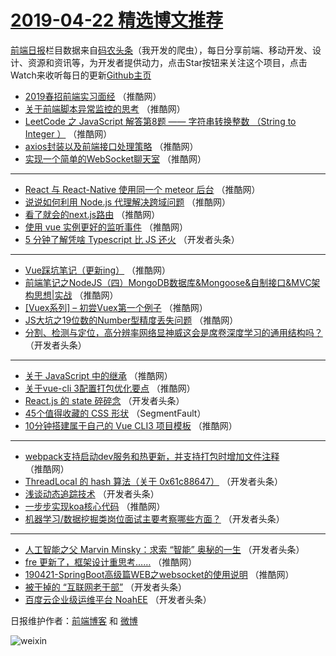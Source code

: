 # [2019-04-22 精选博文推荐](http://hao.caibaojian.com/date/2019/04/22)

[前端日报](http://caibaojian.com/c/news)栏目数据来自[码农头条](http://hao.caibaojian.com/)（我开发的爬虫），每日分享前端、移动开发、设计、资源和资讯等，为开发者提供动力，点击Star按钮来关注这个项目，点击Watch来收听每日的更新[Github主页](https://github.com/kujian/frontendDaily)
* [2019春招前端实习面经](http://hao.caibaojian.com/108337.html) （推酷网）
* [关于前端脚本异常监控的思考](http://hao.caibaojian.com/108340.html) （推酷网）
* [LeetCode 之 JavaScript 解答第8题 —— 字符串转换整数 （String to Integer ）](http://hao.caibaojian.com/108341.html) （推酷网）
* [axios封装以及前端接口处理策略](http://hao.caibaojian.com/108320.html) （推酷网）
* [实现一个简单的WebSocket聊天室](http://hao.caibaojian.com/108335.html) （推酷网）

***
* [React 与 React-Native 使用同一个 meteor 后台](http://hao.caibaojian.com/108329.html) （推酷网）
* [说说如何利用 Node.js 代理解决跨域问题](http://hao.caibaojian.com/108331.html) （推酷网）
* [看了就会的next.js路由](http://hao.caibaojian.com/108325.html) （推酷网）
* [使用 vue 实例更好的监听事件](http://hao.caibaojian.com/108338.html) （推酷网）
* [5 分钟了解凭啥 Typescript 比 JS 还火](http://hao.caibaojian.com/108284.html) （开发者头条）

***
* [Vue踩坑笔记（更新ing）](http://hao.caibaojian.com/108328.html) （推酷网）
* [前端笔记之NodeJS（四）MongoDB数据库&amp;Mongoose&amp;自制接口&amp;MVC架构思想|实战](http://hao.caibaojian.com/108342.html) （推酷网）
* [[Vuex系列] &#8211; 初尝Vuex第一个例子](http://hao.caibaojian.com/108336.html) （推酷网）
* [JS大坑之19位数的Number型精度丢失问题](http://hao.caibaojian.com/108326.html) （推酷网）
* [分割、检测与定位，高分辨率网络显神威这会是席卷深度学习的通用结构吗？](http://hao.caibaojian.com/108305.html) （开发者头条）

***
* [关于 JavaScript 中的继承](http://hao.caibaojian.com/108319.html) （推酷网）
* [关于vue-cli 3配置打包优化要点](http://hao.caibaojian.com/108330.html) （推酷网）
* [React.js 的 state 碎碎念](http://hao.caibaojian.com/108287.html) （开发者头条）
* [45个值得收藏的 CSS 形状](http://hao.caibaojian.com/108277.html) （SegmentFault）
* [10分钟搭建属于自己的 Vue CLI3 项目模板](http://hao.caibaojian.com/108323.html) （推酷网）

***
* [webpack支持启动dev服务和热更新，并支持打包时增加文件注释](http://hao.caibaojian.com/108334.html) （推酷网）
* [ThreadLocal 的 hash 算法（关于 0x61c88647）](http://hao.caibaojian.com/108304.html) （开发者头条）
* [浅谈动态追踪技术](http://hao.caibaojian.com/108283.html) （开发者头条）
* [一步步实现koa核心代码](http://hao.caibaojian.com/108327.html) （推酷网）
* [机器学习/数据挖掘类岗位面试主要考察哪些方面？](http://hao.caibaojian.com/108294.html) （开发者头条）

***
* [人工智能之父 Marvin Minsky：求索 “智能” 奥秘的一生](http://hao.caibaojian.com/108295.html) （开发者头条）
* [fre 更新了，框架设计重思考……](http://hao.caibaojian.com/108339.html) （推酷网）
* [190421-SpringBoot高级篇WEB之websocket的使用说明](http://hao.caibaojian.com/108318.html) （推酷网）
* [被干掉的 “互联网老干部”](http://hao.caibaojian.com/108285.html) （开发者头条）
* [百度云企业级运维平台 NoahEE](http://hao.caibaojian.com/108296.html) （开发者头条）

日报维护作者：[前端博客](http://caibaojian.com/) 和 [微博](http://caibaojian.com/go/weibo)

![weixin](https://user-images.githubusercontent.com/3055447/38468989-651132ac-3b80-11e8-8e6b-15122322a9d7.png)